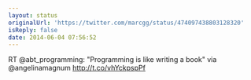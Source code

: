 ```yaml
---
layout: status
originalUrl: 'https://twitter.com/marcgg/status/474097438803128320'
isReply: false
date: 2014-06-04 07:56:52
---
```


RT @abt_programming: "Programming is like writing a book" via @angelinamagnum http://t.co/vhYckpspPf
